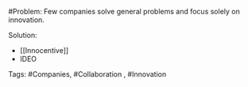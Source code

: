 #Problem: Few companies solve general problems and focus solely on innovation.

Solution: 

- [[Innocentive]]
- IDEO

Tags: #Companies, #Collaboration , #Innovation 

